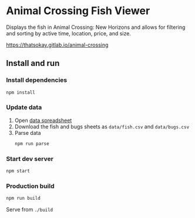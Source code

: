 # Animal Crossing Fish Viewer

Displays the fish in Animal Crossing: New Horizons and allows for filtering and
sorting by active time, location, price, and size.

https://thatsokay.gitlab.io/animal-crossing

## Install and run

### Install dependencies

```bash
npm install
```

### Update data

1. Open [data spreadsheet](https://docs.google.com/spreadsheets/d/13d_LAJPlxMa_DubPTuirkIV4DERBMXbrWQsmSh8ReK4/htmlview#)
1. Download the fish and bugs sheets as `data/fish.csv` and `data/bugs.csv`
1. Parse data
    ```bash
    npm run parse
    ```

### Start dev server

```bash
npm start
```

### Production build

```bash
npm run build
```

Serve from `./build`
